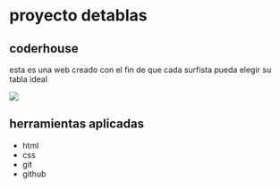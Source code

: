 # proyecto detablas

## coderhouse

esta es una web creado con el fin de que cada surfista pueda elegir su tabla ideal 

[![](https://images.unsplash.com/photo-1586996292898-71f4036c4e07?ixlib=rb-4.0.3&ixid=M3wxMjA3fDB8MHxwaG90by1wYWdlfHx8fGVufDB8fHx8fA%3D%3D&auto=format&fit=crop&w=870&q=80)](https://images.unsplash.com/photo-1586996292898-71f4036c4e07?ixlib=rb-4.0.3&ixid=M3wxMjA3fDB8MHxwaG90by1wYWdlfHx8fGVufDB8fHx8fA%3D%3D&auto=format&fit=crop&w=870&q=80)

## herramientas aplicadas
- html
- css
- git
- github